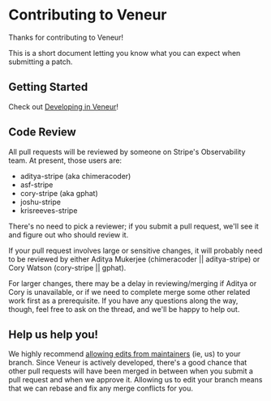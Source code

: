 Contributing to Veneur
=================

Thanks for contributing to Veneur!

This is a short document letting you know what you can expect when submitting a patch.

## Getting Started

Check out [Developing in Veneur](https://github.com/stripe/veneur/blob/master/docs/development.md)!

## Code Review

All pull requests will be reviewed by someone on Stripe's Observability team. At present, those users are:

* aditya-stripe (aka chimeracoder)
* asf-stripe
* cory-stripe (aka gphat)
* joshu-stripe
* krisreeves-stripe

There's no need to pick a reviewer; if you submit a pull request, we'll see it and figure out who should review it.

If your pull request involves large or sensitive changes, it will probably need to be reviewed by either Aditya Mukerjee (chimeracoder || aditya-stripe) or Cory Watson (cory-stripe || gphat).

For larger changes, there may be a delay in reviewing/merging if Aditya or Cory is unavailable, or if we need to complete merge some other related work first as a prerequisite. If you have any questions along the way, though, feel free to ask on the thread, and we'll be happy to help out.

## Help us help you!

We highly recommend [allowing edits from maintainers](https://help.github.com/articles/allowing-changes-to-a-pull-request-branch-created-from-a-fork/) (ie, us) to your branch. Since Veneur is actively developed, there's a good chance that other pull requests will have been merged in between when you submit a pull request and when we approve it. Allowing us to edit your branch means that we can rebase and fix any merge conflicts for you.
